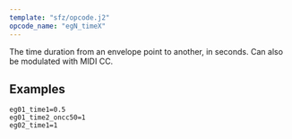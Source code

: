 ```yaml
---
template: "sfz/opcode.j2"
opcode_name: "egN_timeX"
---
```

The time duration from an envelope point to another, in seconds.
Can also be modulated with MIDI CC.

## Examples

```sfz
eg01_time1=0.5
eg01_time2_oncc50=1
eg02_time1=1
```

